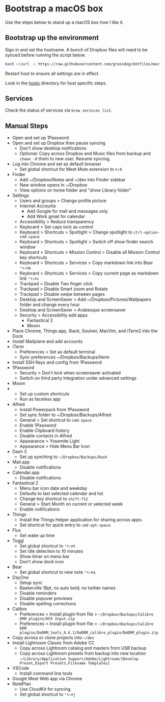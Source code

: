 # Bootstrap a macOS box

Use the steps below to stand up a macOS box how I like it.

## Bootstrap up the environment

Sign in and set the hostname. A bunch of Dropbox files will need to be synced before running the script below.

```sh
bash <(curl -s https://raw.githubusercontent.com/grassdog/dotfiles/master/bootstrap.sh)
```

Restart host to ensure all settings are in effect.

Look in the [hosts](hosts) directory for host specific steps.

## Services

Check the status of services via `brew services list`.

## Manual Steps

- Open and set up 1Password
- Open and set up Dropbox then pause syncing
    - Don't show desktop notifications
    - Optional: Copy across Dropbox and Music files from backup and `chown -R` them to new user. Resume syncing.
- Log into Chrome and set as default browser
    - Set global shortcut for Meet Mute extension to `⌘⇧9`
- Finder
    - Add ~/Dropbox/Notes and ~/dev into Finder sidebar
    - New window opens in ~/Dropbox
    - View options on home folder and "show Library folder"
- Settings
    - Users and groups > Change profile picture
    - Internet Accounts
        - Add Google for mail and messages only
        - Add Work gmail for calendar
    - Accessibility > Reduce transparency
    - Keyboard > Set caps lock as control
    - Keyboard > Shortcuts > Spotlight > Change spotlight to `ctrl-option-cmd-space`
    - Keyboard > Shortcuts > Spotlight > Switch off show finder search window
    - Keyboard > Shortcuts > Mission Control > Disable all Mission Control key shortcuts
    - Keyboard > Shortcuts > Services > Copy markdown link into Bear `⌃⌥⇧⌘b`
    - Keyboard > Shortcuts > Services > Copy current page as markdown link `⌃⌥⇧⌘c`
    - Trackpad > Disable Two finger click
    - Trackpad > Disable Smart zoom and Rotate
    - Trackpad > Disable swipe between pages
    - Desktop and ScreenSaver > Add ~/Dropbox/Pictures/Wallpapers folder and change every hour
    - Desktop and ScreenSaver > Arabesque screensaver
    - Security > Accessibility add apps
        - Fantastical 2
        - Moom
- Place Chrome, Things.app, Slack, Soulver, MacVim, and iTerm2 into the Dock
- Install Mailplane and add accounts
- iTerm
    - Preferences > Set as default terminal
    - Sync preferences ~/Dropbox/Backups/iterm
- Install SSH Keys and config from 1Password
- 1Password
    - Security > Don't lock when screensaver activated
    - Switch on third party integration under advanced settings
- Moom
-   - Set up custom shortcuts
    - Run as faceless app
- Alfred
    - Install Powerpack from 1Password
    - Set sync folder to ~/Dropbox/Backups/Alfred
    - General > Set shortcut to `cmd-space`
    - Enable 1Password
    - Enable Clipboard history
    - Disable contacts in Alfred
    - Appearance > Yosemite Light
    - Appearance > Hide Menu Bar Icon
- Dash 3
    - Set up synching to `~/Dropbox/Backups/Dash`
- Mail.app
    - Disable notifications
- Calendar.app
    - Disable notifications
- Fantastical 2
    - Menu bar icon date and weekday
    - Defaults to last selected calendar and list
    - Change key shortcut to `shift-f12`
    - General > Start Month on current or selected week
    - Enable notifications
- Things
    - Install the Things Helper application for sharing across apps.
    - Set shortcut for quick entry to `cmd-opt-space`.
- Flux
    - Set wake up time
- Toggl
    - Set global shortcut to `⌃⌥⇧⌘t` 
    - Set idle detection to 10 minutes
    - Show timer on menu bar
    - Don't show dock icon
- Bear
    - Set global shortcut to new note `⌃⌥⇧⌘a` 
- DayOne
    - Setup sync
    - Baskerville 18pt, no auto bold, no twitter names
    - Disable reminders
    - Disable popover previews
    - Disable spelling corrections
- Calibre
    - Preferences > Install plugin from file > `~/Dropbox/Backups/Calibre DRM plugins/KFX Input.zip`
    - Preferences > Install plugin from file > `~/Dropbox/Backups/Calibre DRM plugins/DeDRM_tools_6.6.1/DeDRM_calibre_plugin/DeDRM_plugin.zip`
- Copy across or clone projects into `~/dev`
- Install Lightroom Classic from Adobe CC
    - Copy across Lightroom catalog and masters from USB backup
    - Copy across Lightroom presets from backup into new location `~/Library/Application Support/Adobe/Lightroom/{Develop Preset,Export Presets,Filename Templates}`
- VSCode
    - Install command line tools
- Google Meet Web app via Chrome
- NotePlan
    - Use CloudKit for syncing.
    - Set global shortcut to `⌃⌥⇧⌘j` 

